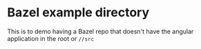 # Bazel example directory

This is to demo having a Bazel repo that doesn't have the angular application
in the root or `//src`

